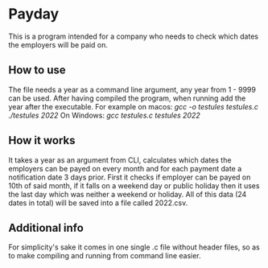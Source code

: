 # Payday
This is a program intended for a company who needs to check which dates the employers will be paid on.
## How to use
The file needs a year as a command line argument, any year from 1 - 9999 can be used. 
After having compiled the program, when running add the year after the executable. 
For example on macos:
*gcc -o testules testules.c
./testules 2022*
On Windows:
*gcc testules.c
testules 2022*
## How it works
It takes a year as an argument from CLI, calculates which dates the employers can be payed on every month and for 
each payment date a notification date 3 days prior. First it checks if employer can be payed on 10th of said month, 
if it falls on a weekend day or public holiday then it uses the last day which was neither a weekend or holiday. All of this data
(24 dates in total) will be saved into a file called 2022.csv. 
## Additional info
For simplicity's sake it comes in one single .c file without header files, so as to make compiling and running from command line easier. 

